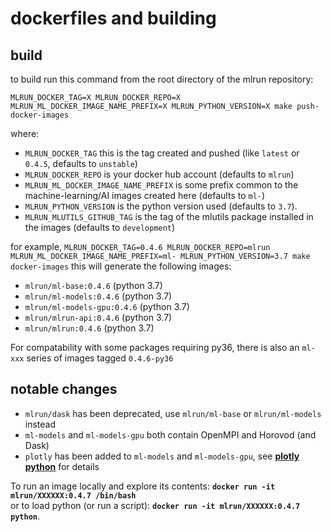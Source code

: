 # dockerfiles and building

## build
to build run this command from the root directory of the mlrun repository:<br>

    MLRUN_DOCKER_TAG=X MLRUN_DOCKER_REPO=X MLRUN_ML_DOCKER_IMAGE_NAME_PREFIX=X MLRUN_PYTHON_VERSION=X make push-docker-images

where:<br>
* `MLRUN_DOCKER_TAG` this is the tag created and pushed (like `latest` or `0.4.5`, defaults to `unstable`)
* `MLRUN_DOCKER_REPO` is your docker hub account (defaults to `mlrun`)
* `MLRUN_ML_DOCKER_IMAGE_NAME_PREFIX` is some prefix common to the machine-learning/AI images created here (defaults to `ml-`)
* `MLRUN_PYTHON_VERSION` is the python version used (defaults to `3.7`).
* `MLRUN_MLUTILS_GITHUB_TAG` is the tag of the mlutils package installed in the images (defaults to `development`)


for example,
  `MLRUN_DOCKER_TAG=0.4.6 MLRUN_DOCKER_REPO=mlrun MLRUN_ML_DOCKER_IMAGE_NAME_PREFIX=ml- MLRUN_PYTHON_VERSION=3.7 make docker-images`
this will generate the following images:
  * `mlrun/ml-base:0.4.6`       (python 3.7)
  * `mlrun/ml-models:0.4.6`     (python 3.7)
  * `mlrun/ml-models-gpu:0.4.6` (python 3.7) 
  * `mlrun/mlrun-api:0.4.6`     (python 3.7)
  * `mlrun/mlrun:0.4.6`         (python 3.7)

For compatability with some packages requiring py36, there is also an `ml-xxx` series of
images tagged `0.4.6-py36`

## notable changes
* `mlrun/dask` has been deprecated, use `mlrun/ml-base` or `mlrun/ml-models` instead
* `ml-models` and `ml-models-gpu` both contain OpenMPI and Horovod (and Dask)
* `plotly` has been added to `ml-models` and `ml-models-gpu`, see **[plotly python](https://plotly.com/python/)** for details

To run an image locally and explore its contents:  **`docker run -it mlrun/XXXXXX:0.4.7 /bin/bash`**<br>
or to load python (or run a script): **`docker run -it mlrun/XXXXXX:0.4.7 python`**.  
